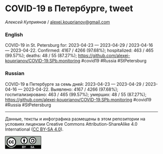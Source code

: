 COVID-19 в Петербурге, tweet
============================

*Алексей Куприянов* /
<a href="mailto:alexei.kouprianov@gmail.com" class="email">alexei.kouprianov@gmail.com</a>

### English

COVID-19 in St. Petersburg for: 2023-04-23 — 2023-04-29 / 2023-04-16 —
2023-04-22. Сonfirmed: 4167 / 4266 (97.68%); hospitalized: 463 / 465
(99.57%); deaths: 48 / 55 (87.27%);
<a href="https://github.com/alexei-kouprianov/COVID-19.SPb.monitoring" class="uri">https://github.com/alexei-kouprianov/COVID-19.SPb.monitoring</a>
\#covid19 \#Russia \#StPetersburg

### Russian

COVID-19 в Петербурге за семь дней: 2023-04-23 — 2023-04-29 / 2023-04-16
— 2023-04-22. Выявлено: 4167 / 4266 (97.68%); госпитализировано: 463 /
465 (99.57%); умерших: 48 / 55 (87.27%);
<a href="https://github.com/alexei-kouprianov/COVID-19.SPb.monitoring" class="uri">https://github.com/alexei-kouprianov/COVID-19.SPb.monitoring</a>
\#covid19 \#Russia \#StPetersburg

------------------------------------------------------------------------

Данные, тексты и инфографика размещены в этом репозитории на условиях
лицензии Creative Commons Attribution-ShareAlike 4.0 International ([CC
BY-SA 4.0](https://creativecommons.org/licenses/by-sa/4.0/)).

![](../misc/CC-BY-SA-icon.png "CC-BY-SA")

